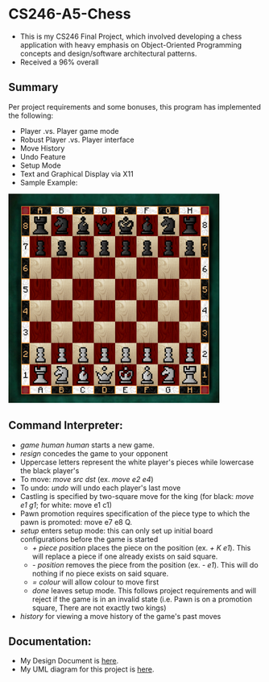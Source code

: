 # CS246-A5-Chess
- This is my CS246 Final Project, which involved developing a chess application with heavy emphasis on Object-Oriented Programming concepts and design/software architectural patterns.
- Received a 96% overall

## Summary
Per project requirements and some bonuses, this program has implemented the following:
- Player .vs. Player game mode 
- Robust Player .vs. Player interface
- Move History
- Undo Feature
- Setup Mode
- Text and Graphical Display via X11
- Sample Example:
<div>
  <img alt="X11 Sample" src="chessboard.png"/>
</div>

## Command Interpreter:
- <i>game human human</i> starts a new game.
- <i>resign</i> concedes the game to your opponent
- Uppercase letters represent the white player's pieces while lowercase the black player's
- To move: <i>move src dst</i> (ex. <i>move e2 e4</i>)
- To undo: <i>undo</i> will undo each player's last move
- Castling is specified by two-square move for the king (for black: <i>move e1 g1</i>; for white: move e1 c1)
- Pawn promotion requires specification of the piece type to which the pawn is promoted: move e7 e8 Q.
- <i>setup</i> enters setup mode: this can only set up initial board configurations before the game is started
  - <i>\+ piece position</i> places the piece on the position (ex. <i>+ K e1</i>). This will replace a piece if one already exists on said square.
  - <i>\- position </i> removes the piece from the position (ex. <i>- e1</i>). This will do nothing if no piece exists on said square.
  - <i>= colour</i> will allow colour to move first
  - <i>done</i> leaves setup mode. This follows project requirements and will reject if the game is in an invalid state (i.e. Pawn is on a promotion square, There are not exactly two kings)
- <i>history</i> for viewing a move history of the game's past moves
  

## Documentation:
- My Design Document is <a href="design.pdf">here</a>.
- My UML diagram for this project is <a href="uml.pdf">here</a>.
